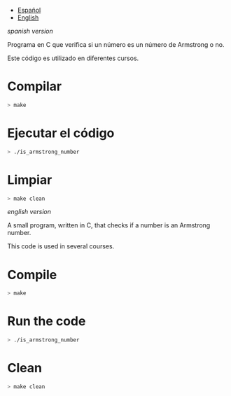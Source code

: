 * [Español](#spanish)
* [English](#english)

_spanish version_

<a name="spanish"></a> Programa en C que verifica si un número es un número de Armstrong o no.

Este código es utilizado en diferentes cursos.

# Compilar

```bash
> make
```

# Ejecutar el código

```bash
> ./is_armstrong_number
```

# Limpiar

```bash
> make clean
```

_english version_

<a name="English"></a> A small program, written in C, that checks if a number is an Armstrong number.

This code is used in several courses.

# Compile

```bash
> make
```

# Run the code

```bash
> ./is_armstrong_number
```

# Clean

```bash
> make clean
```

